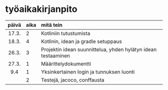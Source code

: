 # työaikakirjanpito

| päivä | aika | mitä tein  |
| :----:|:-----| :-----|
| 17.3. | 2    | Kotliniin tutustumista |
| 18.3. | 4    | Kotlinin, idean ja gradle setuppaus |
| 26.3. | 3    | Projektin idean suunnittelua, yhden hylätyn idean testaaminen |
| 27.3. | 1    | Määrittelydokumentti |
| 9.4   | 1    | Yksinkertainen login ja tunnuksen luonti |
|       | 2    | Testejä, jacoco, conffausta |
